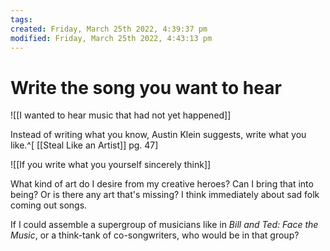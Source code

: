```yaml
---
tags: 
created: Friday, March 25th 2022, 4:39:37 pm
modified: Friday, March 25th 2022, 4:43:13 pm
---
```


# Write the song you want to hear
![[I wanted to hear music that had not yet happened]]

Instead of writing what you know, Austin Klein suggests, write what you like.^[ [[Steal Like an Artist]] pg. 47]

![[If you write what you yourself sincerely think]]

What kind of art do I desire from my creative heroes? Can I bring that into being? Or is there any art that's missing? I think immediately about sad folk coming out songs. 

If I could assemble a supergroup of musicians like in *Bill and Ted: Face the Music*, or a think-tank of co-songwriters, who would be in that group?